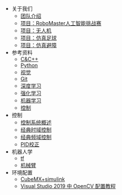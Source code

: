 * 关于我们
  * [团队介绍](aboutus/team.md)
  * [项目：RoboMaster人工智能挑战赛](aboutus/RMUA.md)
  * [项目：无人机](aboutus/UAV.md)
  * [项目：仿真足球](aboutus/simuro.md)
  * [项目：仿真避障](aboutus/sim_obstacle_avoidance.md)
* 参考资料
  * [C&C++](reference/C++.md)
  * [Python](reference/python.md)
  * [视觉](reference/vision.md)
  * [Git](reference/Git.md)
  * [深度学习](reference/deeping-learning.md)
  * [强化学习](reference/reinforcement-learning.md)
  * [机器学习](reference/machine-learning.md)
  * [控制](reference/control.md)
* 控制
  * [控制系统概述](control/overview.md)
  * [经典时域控制](control/time-domain-control.md)
  * [经典频域控制](control/frequency-domain-control.md)
  * [PID校正](control/pid-correction.md)
* 机器人学
  * [tf](robotics/tf.md)
  * [机械臂](robotics/robotic_arm.md)
* 环境配置
  * [CubeMX+simulink](environment-configure/CubeMX+simulink.md)
  * [Visual Studio 2019 中 OpenCV 配置教程](environment-configure/Windows-OpenCV-Environment.md)


